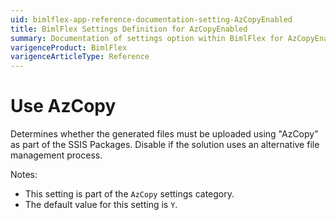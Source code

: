 ```yaml
---
uid: bimlflex-app-reference-documentation-setting-AzCopyEnabled
title: BimlFlex Settings Definition for AzCopyEnabled
summary: Documentation of settings option within BimlFlex for AzCopyEnabled
varigenceProduct: BimlFlex
varigenceArticleType: Reference
---
```


# Use AzCopy

Determines whether the generated files must be uploaded using "AzCopy" as part of the SSIS Packages. Disable if the solution uses an alternative file management process.

Notes:
* This setting is part of the `AzCopy` settings category.
* The default value for this setting is `Y`.